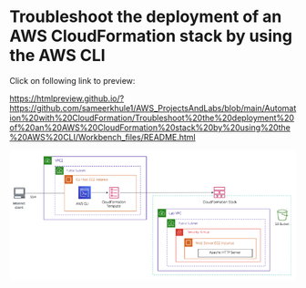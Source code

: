# Troubleshoot the deployment of an AWS CloudFormation stack by using the AWS CLI

Click on following link to preview:

https://htmlpreview.github.io/?https://github.com/sameerkhule1/AWS_ProjectsAndLabs/blob/main/Automation%20with%20CloudFormation/Troubleshoot%20the%20deployment%20of%20an%20AWS%20CloudFormation%20stack%20by%20using%20the%20AWS%20CLI/Workbench_files/README.html

![Screenshot](image.png)
